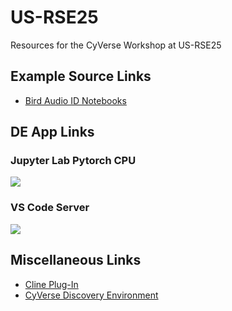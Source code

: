 # US-RSE25

Resources for the CyVerse Workshop at US-RSE25

## Example Source Links

- [Bird Audio ID Notebooks][1]

## DE App Links

### Jupyter Lab Pytorch CPU

<a href="https://de.cyverse.org/instantlaunch/0934c370-9e44-11f0-9521-008cfa5ae621" target="_blank" rel="noopener noreferrer"><img src="https://de.cyverse.org/Powered-By-CyVerse-blue.svg"></a>

### VS Code Server

<a href="https://de.cyverse.org/instantlaunch/be2c9a36-73b6-11f0-aba3-008cfa5ae621" target="_blank" rel="noopener noreferrer"><img src="https://de.cyverse.org/Powered-By-CyVerse-blue.svg"></a>

## Miscellaneous Links

- [Cline Plug-In][2]
- [CyVerse Discovery Environment][3]

[1]: https://github.com/michellito/bird-audio-id/
[2]: https://github.com/cline/cline
[3]: https://github.com/cyverse-de/

